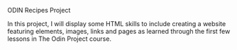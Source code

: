ODIN Recipes Project

In this project, I will display some HTML skills to include creating a website featuring elements, images, links and pages as learned through the first few lessons in The Odin Project course.